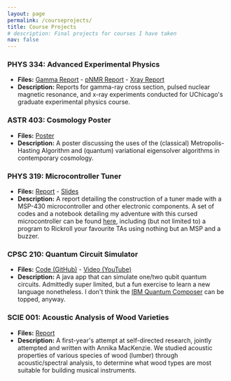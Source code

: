 ```yaml
---
layout: page
permalink: /courseprojects/
title: Course Projects
# description: Final projects for courses I have taken
nav: false
---
```


### PHYS 334: Advanced Experimental Physics
- **Files:** [Gamma Report](/assets/pdf/projects/courses/p334-gamma-report.pdf) - [pNMR Report](/assets/pdf/projects/courses/p334-pnmr-report.pdf) - [Xray Report](/assets/pdf/projects/courses/p334-xray-report.pdf)
- **Description:** Reports for gamma-ray cross section, pulsed nuclear magnetic resonance, and x-ray experiments conducted for UChicago's graduate experimental physics course.

### ASTR 403: Cosmology Poster
- **Files:** [Poster](/assets/pdf/projects/courses/a403-poster.pdf)
- **Description:** A poster discussing the uses of the (classical) Metropolis-Hasting Algorithm and (quantum) variational eigensolver algorithms in contemporary cosmology.

### PHYS 319: Microcontroller Tuner
- **Files:** [Report](/assets/pdf/projects/courses/p319-report.pdf) - [Slides](/assets/pdf/projects/courses/p319-presentation.pdf)
- **Description:** A report detailing the construction of a tuner made with a MSP-430 microcontroller and other electronic components. A set of codes and a notebook detailing my adventure with this cursed microcontroller can be found [here](https://github.com/RioWeil/PHYS319-MSP430), including (but not limited to) a program to Rickroll your favourite TAs using nothing but an MSP and a buzzer. 

### CPSC 210: Quantum Circuit Simulator
- **Files:** [Code (GitHub)](https://github.com/RioWeil/onetwo-qubit-quantum-circuit) - [Video (YouTube)](https://www.youtube.com/watch?v=DlA9VmnsXTQ)
- **Description:** A java app that can simulate one/two qubit quantum circuits. Admittedly super limited, but a fun exercise to learn a new language nonetheless. I don't think the [IBM Quantum Composer](https://quantum-computing.ibm.com/composer/files/new) can be topped, anyway.

### SCIE 001: Acoustic Analysis of Wood Varieties
- **Files:** [Report](/assets/pdf/projects/courses/s001-report.pdf)
- **Description:** A first-year's attempt at self-directed research, jointly attempted and written with Annika MacKenzie. We studied acoustic properties of various species of wood (lumber) through acoustic/spectral analysis, to determine what wood types are most suitable for building musical instruments.